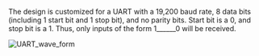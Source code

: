 The design is customized for a UART with a 19,200 baud rate, 8 data bits (including 1 start bit and 1 stop bit), and no parity bits.
Start bit is a 0, and stop bit is a 1. Thus, only inputs of the form 1______0 will be received.





![UART_wave_form](https://github.com/psychingshadow/UART/assets/121498733/71e28824-1a55-4927-8a12-d51986720ef4)
